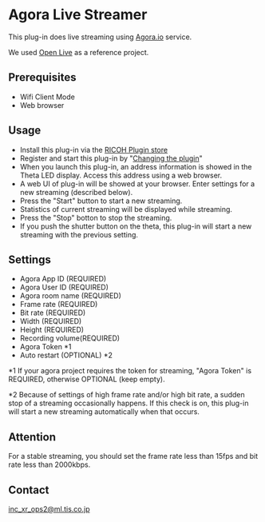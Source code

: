 # Agora Live Streamer

This plug-in does live streaming using [Agora.io](https://www.agora.io/en/) service.

We used [Open Live](https://github.com/AgoraIO/Basic-Video-Broadcasting/tree/master/OpenLive-Android) as a reference project.

## Prerequisites
- Wifi Client Mode
- Web browser
  
## Usage

- Install this plug-in via the [RICOH Plugin store](https://support.theta360.com/uk/manual/v/content/plugin/plugin_00.html) 
- Register and start this plug-in by "[Changing the plugin](https://support.theta360.com/en/manual/z1/content/plugin/plugin_02.html)"
- When you launch this plug-in, an address information is showed in the Theta LED display. Access this address using a web browser.  
- A web UI of plug-in will be showed at your browser. Enter settings for a new streaming (described below).
- Press the "Start" button to start a new streaming.
- Statistics of current streaming will be displayed while streaming.
- Press the "Stop" botton to stop the streaming. 
- If you push the shutter button on the theta, this plug-in will start a new streaming with the previous setting.

## Settings

- Agora App ID (REQUIRED)
- Agora User ID (REQUIRED)
- Agora room name (REQUIRED)
- Frame rate (REQUIRED)
- Bit rate (REQUIRED)
- Width (REQUIRED)
- Height (REQUIRED)
- Recording volume(REQUIRED)
- Agora Token *1
- Auto restart (OPTIONAL) *2

*1
If your agora project requires the token for streaming, "Agora Token" is REQUIRED, otherwise OPTIONAL (keep empty).

*2
Because of settings of high frame rate and/or high bit rate, a sudden stop of a streaming occasionally happens. If this check is on, this plug-in will start a new streaming automatically when that occurs.


## Attention
For a stable streaming, you should set the frame rate less than 15fps and bit rate less than 2000kbps.


## Contact

inc_xr_ops2@ml.tis.co.jp
